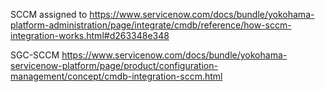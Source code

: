 



SCCM 
assigned to
https://www.servicenow.com/docs/bundle/yokohama-platform-administration/page/integrate/cmdb/reference/how-sccm-integration-works.html#d263348e348

SGC-SCCM
https://www.servicenow.com/docs/bundle/yokohama-servicenow-platform/page/product/configuration-management/concept/cmdb-integration-sccm.html

